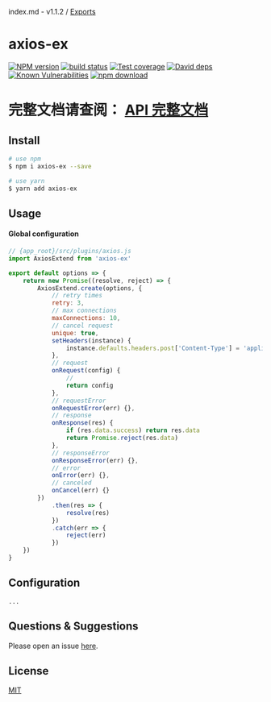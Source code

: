 index.md - v1.1.2 / [Exports](modules.md)

# axios-ex

[![NPM version][npm-image]][npm-url]
[![build status][travis-image]][travis-url]
[![Test coverage][codecov-image]][codecov-url]
[![David deps][david-image]][david-url]
[![Known Vulnerabilities][snyk-image]][snyk-url]
[![npm download][download-image]][download-url]

[npm-image]: https://img.shields.io/npm/v/axios-ex.svg?style=flat-square
[npm-url]: https://npmjs.org/package/axios-ex
[travis-image]: https://travis-ci.com/saqqdy/axios-ex.svg?branch=master
[travis-url]: https://travis-ci.com/saqqdy/axios-ex
[codecov-image]: https://img.shields.io/codecov/c/github/saqqdy/axios-ex.svg?style=flat-square
[codecov-url]: https://codecov.io/github/saqqdy/axios-ex?branch=master
[david-image]: https://img.shields.io/david/saqqdy/axios-ex.svg?style=flat-square
[david-url]: https://david-dm.org/saqqdy/axios-ex
[snyk-image]: https://snyk.io/test/npm/axios-ex/badge.svg?style=flat-square
[snyk-url]: https://snyk.io/test/npm/axios-ex
[download-image]: https://img.shields.io/npm/dm/axios-ex.svg?style=flat-square
[download-url]: https://npmjs.org/package/axios-ex

# **完整文档请查阅： [API 完整文档](./docs/modules.md)**

## Install

```bash
# use npm
$ npm i axios-ex --save

# use yarn
$ yarn add axios-ex
```

## Usage

#### Global configuration

```js
// {app_root}/src/plugins/axios.js
import AxiosExtend from 'axios-ex'

export default options => {
    return new Promise((resolve, reject) => {
        AxiosExtend.create(options, {
            // retry times
            retry: 3,
            // max connections
            maxConnections: 10,
            // cancel request
            unique: true,
            setHeaders(instance) {
                instance.defaults.headers.post['Content-Type'] = 'application/x-www-form-urlencoded'
            },
            // request
            onRequest(config) {
                //
                return config
            },
            // requestError
            onRequestError(err) {},
            // response
            onResponse(res) {
                if (res.data.success) return res.data
                return Promise.reject(res.data)
            },
            // responseError
            onResponseError(err) {},
            // error
            onError(err) {},
            // canceled
            onCancel(err) {}
        })
            .then(res => {
                resolve(res)
            })
            .catch(err => {
                reject(err)
            })
    })
}
```

## Configuration

```
...
```

## Questions & Suggestions

Please open an issue [here](https://github.com/saqqdy/axios-ex/issues).

## License

[MIT](LICENSE)
